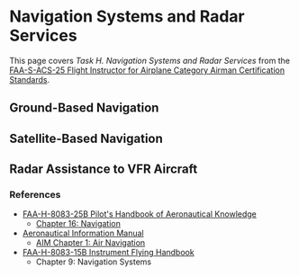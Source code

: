 # Navigation Systems and Radar Services

This page covers *Task H. Navigation Systems and Radar Services* from the [FAA-S-ACS-25 Flight Instructor for Airplane Category Airman Certification Standards](https://www.faa.gov/training_testing/testing/acs/cfi_airplane_acs_25.pdf).

## Ground-Based Navigation

<!--@include: ./docs/includes/ground-based-navigation.md | shift:2-->

## Satellite-Based Navigation

<!--@include: ./docs/includes/satellite-based-navigation.md | shift:2-->

## Radar Assistance to VFR Aircraft

<!--@include: ./docs/includes/radar-services.md-->

### References

* [FAA-H-8083-25B Pilot's Handbook of Aeronautical Knowledge](https://www.faa.gov/regulations_policies/handbooks_manuals/aviation/phak)
  * [Chapter 16: Navigation](https://www.faa.gov/sites/faa.gov/files/regulations_policies/handbooks_manuals/aviation/phak/18_phak_ch16.pdf)
* [Aeronautical Information Manual](https://www.faa.gov/air_traffic/publications/atpubs/aim_html/)
  * [AIM Chapter 1: Air Navigation](https://www.faa.gov/air_traffic/publications/atpubs/aim_html/chap_1.html)
* [FAA-H-8083-15B Instrument Flying Handbook](https://www.faa.gov/sites/faa.gov/files/regulations_policies/handbooks_manuals/aviation/FAA-H-8083-15B.pdf)
  * Chapter 9: Navigation Systems
